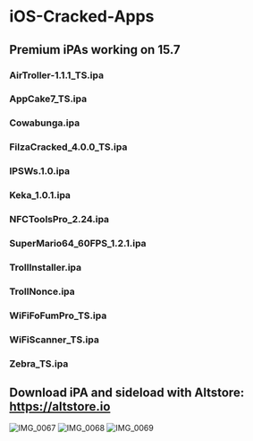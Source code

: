# iOS-Cracked-Apps
## Premium iPAs working on 15.7

### AirTroller-1.1.1_TS.ipa
### AppCake7_TS.ipa
### Cowabunga.ipa
### FilzaCracked_4.0.0_TS.ipa
### IPSWs.1.0.ipa
### Keka_1.0.1.ipa
### NFCToolsPro_2.24.ipa
### SuperMario64_60FPS_1.2.1.ipa
### TrollInstaller.ipa
### TrollNonce.ipa
### WiFiFoFumPro_TS.ipa
### WiFiScanner_TS.ipa
### Zebra_TS.ipa

## Download iPA and sideload with Altstore: https://altstore.io

![IMG_0067](https://user-images.githubusercontent.com/119916323/229285893-0fb945c1-f559-41e4-95bb-4a1c1bd7da32.PNG)
![IMG_0068](https://user-images.githubusercontent.com/119916323/229285894-44472fea-ccfe-42f9-a8b4-d508faf54c54.PNG)
![IMG_0069](https://user-images.githubusercontent.com/119916323/229285895-70d30789-31aa-4351-ad4d-af3205595585.PNG)

